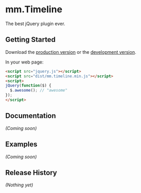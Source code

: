 # mm.Timeline

The best jQuery plugin ever.

## Getting Started
Download the [production version][min] or the [development version][max].

[min]: https://raw.github.com/muta/mm.timeline.js/master/dist/mm.timeline.min.js
[max]: https://raw.github.com/muta/mm.timeline.js/master/dist/mm.timeline.js

In your web page:

```html
<script src="jquery.js"></script>
<script src="dist/mm.timeline.min.js"></script>
<script>
jQuery(function($) {
  $.awesome(); // "awesome"
});
</script>
```

## Documentation
_(Coming soon)_

## Examples
_(Coming soon)_

## Release History
_(Nothing yet)_
